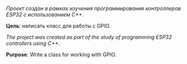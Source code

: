 *Проект создан в рамках изучения программирования контроллеров ESP32 с использованием C++.*

**Цель**: написать класс для работы с GPIO.

*The project was created as part of the study of programming ESP32 controllers using C++.*

**Purpose**: Write a class for working with GPIO.
